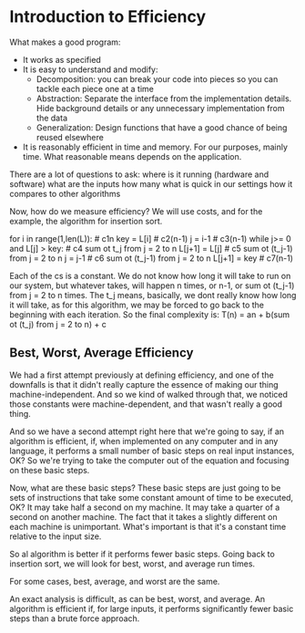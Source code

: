 # Introduction to Efficiency

What makes a good program: 
* It works as specified
* It is easy to understand and modify:
    * Decomposition: you can break your code into pieces so you can tackle each piece one at a time
    * Abstraction: Separate the interface from the implementation details. Hide background details or any unnecessary implementation from the data
    * Generalization: Design functions that have a good chance of being reused elsewhere
* It is reasonably efficient in time and memory. For our purposes, mainly time. 
What reasonable means depends on the application. 

There are a lot of questions to ask: 
where is it running (hardware and software)
what are the inputs
how many
what is quick in our settings
how it compares to other algorithms

Now, how do we measure efficiency? We will use costs, and for the example, the algorithm for insertion sort.

for i in range(1,len(L)):                   # c1n
        key = L[i]                          # c2(n-1)
        j = i-1                             # c3(n-1)
        while j>= 0 and L[j] > key:         # c4 sum ot t_j from j = 2 to n
            L[j+1] = L[j]                   # c5 sum ot (t_j-1) from j = 2 to n
            j = j-1                         # c6 sum ot (t_j-1) from j = 2 to n
        L[j+1] = key                        # c7(n-1)

Each of the cs is a constant. We do not know how long it will take to run on our system, but whatever takes, will happen n times, or n-1, or sum ot (t_j-1) from j = 2 to n times.
The t_j means, basically, we dont really know how long it will take, as for this algorithm, we may be forced to go back to the beginning with each iteration. 
So the final complexity is: 
T(n) = an + b(sum ot (t_j) from j = 2 to n) + c

## Best, Worst, Average Efficiency

We had a first attempt previously at defining efficiency, and one of the downfalls is that it didn't really capture the essence of making our thing machine-independent. And so we kind of walked through that, we noticed those constants were machine-dependent, and that wasn't really a good thing.

And so we have a second attempt right here that we're going to say, if an algorithm is efficient, if, when implemented on any computer and in any language, it performs a small number of basic steps on real input instances, OK? So we're trying to take the computer out of the equation and focusing on these basic steps.

Now, what are these basic steps? These basic steps are just going to be sets of instructions that take some constant amount of time to be executed, OK? It may take half a second on my machine. It may take a quarter of a second on another machine. The fact that it takes a slightly different on each machine is unimportant. What's important is that it's a constant time relative to the input size.

So al algorithm is better if it performs fewer basic steps. 
Going back to insertion sort, we will look for best, worst, and average run times. 

For some cases, best, average, and worst are the same. 

An exact analysis is difficult, as can be best, worst, and average. 
An algorithm is efficient if, for large inputs, it performs significantly fewer basic steps than a brute force approach. 

